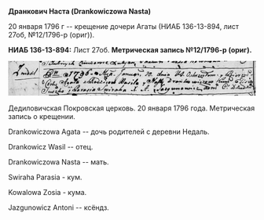 **Дранкович Наста (Drankowiczowa Nasta)**

20 января 1796 г -- крещение дочери Агаты (НИАБ 136-13-894, лист 27об,
№12/1796-р (ориг)).

**НИАБ 136-13-894:** Лист 27об. **Метрическая запись №12/1796-р
(ориг).**

![](./media/0ded7e5af999ee28374a19774534d852bbc48ae2.png)

Дедиловичская Покровская церковь. 20 января 1796 года. Метрическая
запись о крещении.

Drankowiczowa Agata -- дочь родителей с деревни Нeдаль.

Drankowicz Wasil -- отец.

Drankowiczowa Nasta -- мать.

Swiraha Parasia - кум.

Kowalowa Zosia - кума.

Jazgunowicz Antoni -- ксёндз.

